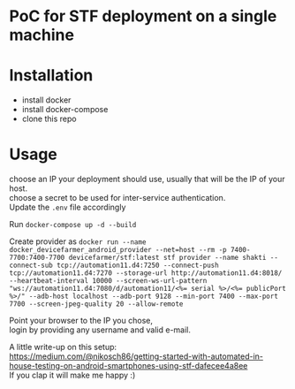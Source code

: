 PoC for STF deployment on a single machine
===========
# Installation

* install docker
* install docker-compose
* clone this repo

# Usage
choose an IP your deployment should use, usually that will be the IP of your host.  
choose a secret to be used for inter-service authentication.  
Update the `.env` file accordingly

Run `docker-compose up -d --build` 

Create provider as
`docker run --name docker_devicefarmer_android_provider --net=host --rm -p 7400-7700:7400-7700 devicefarmer/stf:latest stf provider --name shakti --connect-sub tcp://automation11.d4:7250 --connect-push tcp://automation11.d4:7270 --storage-url http://automation11.d4:8018/  --heartbeat-interval 10000 --screen-ws-url-pattern "ws://automation11.d4:7080/d/automation11/<%= serial %>/<%= publicPort %>/" --adb-host localhost --adb-port 9128 --min-port 7400 --max-port 7700 --screen-jpeg-quality 20 --allow-remote`

Point your browser to the IP you chose,  
login by providing any username and valid e-mail.


A little write-up on this setup:  
https://medium.com/@nikosch86/getting-started-with-automated-in-house-testing-on-android-smartphones-using-stf-dafecee4a8ee  
If you clap it will make me happy :)
